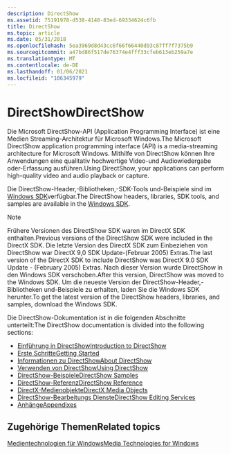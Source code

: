 ```yaml
---
description: DirectShow
ms.assetid: 75191978-d538-4140-83ed-69334624c6fb
title: DirectShow
ms.topic: article
ms.date: 05/31/2018
ms.openlocfilehash: 5ea3969d8d43cc6f66f66440d93c87ff7f7375b9
ms.sourcegitcommit: a47bd86f517de76374e4fff33cfeb613eb259a7e
ms.translationtype: MT
ms.contentlocale: de-DE
ms.lasthandoff: 01/06/2021
ms.locfileid: "106345979"
---
```

# <a name="directshow"></a><span data-ttu-id="b4810-103">DirectShow</span><span class="sxs-lookup"><span data-stu-id="b4810-103">DirectShow</span></span>

<span data-ttu-id="b4810-104">Die Microsoft DirectShow-API (Application Programming Interface) ist eine Medien Streaming-Architektur für Microsoft Windows.</span><span class="sxs-lookup"><span data-stu-id="b4810-104">The Microsoft DirectShow application programming interface (API) is a media-streaming architecture for Microsoft Windows.</span></span> <span data-ttu-id="b4810-105">Mithilfe von DirectShow können Ihre Anwendungen eine qualitativ hochwertige Video-und Audiowiedergabe oder-Erfassung ausführen.</span><span class="sxs-lookup"><span data-stu-id="b4810-105">Using DirectShow, your applications can perform high-quality video and audio playback or capture.</span></span>

<span data-ttu-id="b4810-106">Die DirectShow-Header,-Bibliotheken,-SDK-Tools und-Beispiele sind im [Windows SDK](https://msdn.microsoft.com/windows/aa904949.aspx)verfügbar.</span><span class="sxs-lookup"><span data-stu-id="b4810-106">The DirectShow headers, libraries, SDK tools, and samples are available in the [Windows SDK](https://msdn.microsoft.com/windows/aa904949.aspx).</span></span>

> [!Note]  
> <span data-ttu-id="b4810-107">Frühere Versionen des DirectShow SDK waren im DirectX SDK enthalten.</span><span class="sxs-lookup"><span data-stu-id="b4810-107">Previous versions of the DirectShow SDK were included in the DirectX SDK.</span></span> <span data-ttu-id="b4810-108">Die letzte Version des DirectX SDK zum Einbeziehen von DirectShow war DirectX 9,0 SDK Update-(Februar 2005) Extras.</span><span class="sxs-lookup"><span data-stu-id="b4810-108">The last version of the DirectX SDK to include DirectShow was DirectX 9.0 SDK Update - (February 2005) Extras.</span></span> <span data-ttu-id="b4810-109">Nach dieser Version wurde DirectShow in den Windows SDK verschoben.</span><span class="sxs-lookup"><span data-stu-id="b4810-109">After this version, DirectShow was moved to the Windows SDK.</span></span> <span data-ttu-id="b4810-110">Um die neueste Version der DirectShow-Header,-Bibliotheken und-Beispiele zu erhalten, laden Sie die Windows SDK herunter.</span><span class="sxs-lookup"><span data-stu-id="b4810-110">To get the latest version of the DirectShow headers, libraries, and samples, download the Windows SDK.</span></span>

 

<span data-ttu-id="b4810-111">Die DirectShow-Dokumentation ist in die folgenden Abschnitte unterteilt:</span><span class="sxs-lookup"><span data-stu-id="b4810-111">The DirectShow documentation is divided into the following sections:</span></span>

-   [<span data-ttu-id="b4810-112">Einführung in DirectShow</span><span class="sxs-lookup"><span data-stu-id="b4810-112">Introduction to DirectShow</span></span>](introduction-to-directshow.md)
-   [<span data-ttu-id="b4810-113">Erste Schritte</span><span class="sxs-lookup"><span data-stu-id="b4810-113">Getting Started</span></span>](getting-started.md)
-   [<span data-ttu-id="b4810-114">Informationen zu DirectShow</span><span class="sxs-lookup"><span data-stu-id="b4810-114">About DirectShow</span></span>](about-directshow.md)
-   [<span data-ttu-id="b4810-115">Verwenden von DirectShow</span><span class="sxs-lookup"><span data-stu-id="b4810-115">Using DirectShow</span></span>](using-directshow.md)
-   [<span data-ttu-id="b4810-116">DirectShow-Beispiele</span><span class="sxs-lookup"><span data-stu-id="b4810-116">DirectShow Samples</span></span>](directshow-samples.md)
-   [<span data-ttu-id="b4810-117">DirectShow-Referenz</span><span class="sxs-lookup"><span data-stu-id="b4810-117">DirectShow Reference</span></span>](directshow-reference.md)
-   [<span data-ttu-id="b4810-118">DirectX-Medienobjekte</span><span class="sxs-lookup"><span data-stu-id="b4810-118">DirectX Media Objects</span></span>](directx-media-objects.md)
-   [<span data-ttu-id="b4810-119">DirectShow-Bearbeitungs Dienste</span><span class="sxs-lookup"><span data-stu-id="b4810-119">DirectShow Editing Services</span></span>](directshow-editing-services.md)
-   [<span data-ttu-id="b4810-120">Anhänge</span><span class="sxs-lookup"><span data-stu-id="b4810-120">Appendixes</span></span>](appendixes.md)

## <a name="related-topics"></a><span data-ttu-id="b4810-121">Zugehörige Themen</span><span class="sxs-lookup"><span data-stu-id="b4810-121">Related topics</span></span>

<dl> <dt>

<span data-ttu-id="b4810-122">[Medientechnologien für Windows](/previous-versions/bg125389(v=msdn.10))</span><span class="sxs-lookup"><span data-stu-id="b4810-122">[Media Technologies for Windows](/previous-versions/bg125389(v=msdn.10))</span></span>
</dt> </dl>

 

 
